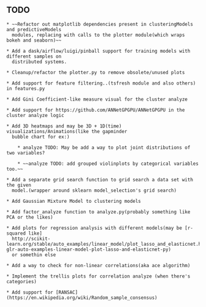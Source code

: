 ## TODO
	* ~~Refactor out matplotlib dependencies present in clusteringModels and predictiveModels
	  modules, replacing with calls to the plotter module(which wraps bokeh and seaborn)~~

	* Add a dask/airflow/luigi/pinball support for training models with different samples on
	  distributed systems.

	* Cleanup/refactor the plotter.py to remove obsolete/unused plots

	* Add support for feature filtering..(tsfresh module and also others) in features.py

	* Add Gini Coefficient-like measure visual for the cluster analyze

	* Add support for https://github.com/ANNetGPGPU/ANNetGPGPU in the cluster analyze logic

	* Add 3D heatmaps and may be 3D + 1D(time) visualizations/Animations(like the gapminder
	  bubble chart for ex:)

    	* analyze TODO: May be add a way to plot joint distributions of two variables?

    	* ~~analyze TODO: add grouped violinplots by categorical variables too.~~

	* Add a separate grid search function to grid search a data set with the given
	  model.(wrapper around sklearn model_selection's grid search)

	* Add Gaussian Mixture Model to clustering models

	* Add factor_analyze function to analyze.py(probably something like PCA or the likes)

	* Add plots for regression analysis with different models(may be [r-squared like]
	  http://scikit-learn.org/stable/auto_examples/linear_model/plot_lasso_and_elasticnet.html#sphx-glr-auto-examples-linear-model-plot-lasso-and-elasticnet-py)
	  or somethin else

	* Add a way to check for non-linear correlations(aka ace algorithm)

	* Implement the trellis plots for correlation analyze (when there's categories)

	* Add support for [RANSAC](https://en.wikipedia.org/wiki/Random_sample_consensus)
